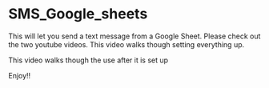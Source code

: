 # SMS_Google_sheets
This will let you send a text message from a Google Sheet. Please check out the two youtube videos.
This video walks though setting everything up.

This video walks though the use after it is set up

Enjoy!!

